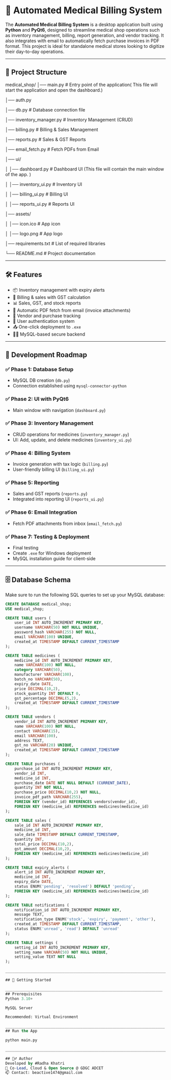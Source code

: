 # 🏥 Automated Medical Billing System

The **Automated Medical Billing System** is a desktop application built using **Python** and **PyQt6**, designed to streamline medical shop operations such as inventory management, billing, report generation, and vendor tracking. It also integrates with email to automatically fetch purchase invoices in PDF format. This project is ideal for standalone medical stores looking to digitize their day-to-day operations.

---

## 📁 Project Structure


medical_shop/
│── main.py   # Entry point of the application( This file will start the application and open the dashboard.) 

│── auth.py      

│── db.py                  # Database connection file	

│── inventory_manager.py           # Inventory Management (CRUD)

│── billing.py             # Billing & Sales Management

│── reports.py             # Sales & GST Reports

│── email_fetch.py         # Fetch PDFs from Email

│── ui/	

│   │── dashboard.py       # Dashboard UI (This file will contain the main window of the app. )

│   │── inventory_ui.py    # Inventory UI

│   │── billing_ui.py      # Billing UI

│   │── reports_ui.py      # Reports UI

│── assets/

│   │── icon.ico           # App icon

│   │── logo.png           # App logo

│── requirements.txt       # List of required libraries

└── README.md              # Project documentation




---

## 🛠️ Features

- 📦 Inventory management with expiry alerts
- 🧾 Billing & sales with GST calculation
- 📊 Sales, GST, and stock reports
- 📨 Automatic PDF fetch from email (invoice attachments)
- 🧾 Vendor and purchase tracking
- 🔐 User authentication system
- 📤 One-click deployment to `.exe`
- 🧑‍💻 MySQL-based secure backend

---

## 🧭 Development Roadmap

### ✅ Phase 1: Database Setup
- MySQL DB creation (`db.py`)
- Connection established using `mysql-connector-python`

### ✅ Phase 2: UI with PyQt6
- Main window with navigation (`dashboard.py`)

### ✅ Phase 3: Inventory Management
- CRUD operations for medicines (`inventory_manager.py`)
- UI: Add, update, and delete medicines (`inventory_ui.py`)

### ✅ Phase 4: Billing System
- Invoice generation with tax logic (`billing.py`)
- User-friendly billing UI (`billing_ui.py`)

### ✅ Phase 5: Reporting
- Sales and GST reports (`reports.py`)
- Integrated into reporting UI (`reports_ui.py`)

### ✅ Phase 6: Email Integration
- Fetch PDF attachments from inbox (`email_fetch.py`)

### ✅ Phase 7: Testing & Deployment
- Final testing
- Create `.exe` for Windows deployment
- MySQL installation guide for client-side

---

## 🗄️ Database Schema

Make sure to run the following SQL queries to set up your MySQL database:

```sql
CREATE DATABASE medical_shop;
USE medical_shop;

CREATE TABLE users (
    user_id INT AUTO_INCREMENT PRIMARY KEY,
    username VARCHAR(50) NOT NULL UNIQUE,
    password_hash VARCHAR(255) NOT NULL,
    email VARCHAR(100) UNIQUE,
    created_at TIMESTAMP DEFAULT CURRENT_TIMESTAMP
);

CREATE TABLE medicines (
    medicine_id INT AUTO_INCREMENT PRIMARY KEY,
    name VARCHAR(100) NOT NULL,
    category VARCHAR(50),
    manufacturer VARCHAR(100),
    batch_no VARCHAR(50),
    expiry_date DATE,
    price DECIMAL(10,2),
    stock_quantity INT DEFAULT 0,
    gst_percentage DECIMAL(5,2),
    created_at TIMESTAMP DEFAULT CURRENT_TIMESTAMP
);

CREATE TABLE vendors (
    vendor_id INT AUTO_INCREMENT PRIMARY KEY,
    name VARCHAR(100) NOT NULL,
    contact VARCHAR(15),
    email VARCHAR(100),
    address TEXT,
    gst_no VARCHAR(20) UNIQUE,
    created_at TIMESTAMP DEFAULT CURRENT_TIMESTAMP
);

CREATE TABLE purchases (
    purchase_id INT AUTO_INCREMENT PRIMARY KEY,
    vendor_id INT,
    medicine_id INT,
    purchase_date DATE NOT NULL DEFAULT (CURRENT_DATE),
    quantity INT NOT NULL,
    purchase_price DECIMAL(10,2) NOT NULL,
    invoice_pdf_path VARCHAR(255),
    FOREIGN KEY (vendor_id) REFERENCES vendors(vendor_id),
    FOREIGN KEY (medicine_id) REFERENCES medicines(medicine_id)
);

CREATE TABLE sales (
    sale_id INT AUTO_INCREMENT PRIMARY KEY,
    medicine_id INT,
    sale_date TIMESTAMP DEFAULT CURRENT_TIMESTAMP,
    quantity INT,
    total_price DECIMAL(10,2),
    gst_amount DECIMAL(10,2),
    FOREIGN KEY (medicine_id) REFERENCES medicines(medicine_id)
);

CREATE TABLE expiry_alerts (
    alert_id INT AUTO_INCREMENT PRIMARY KEY,
    medicine_id INT,
    expiry_date DATE,
    status ENUM('pending', 'resolved') DEFAULT 'pending',
    FOREIGN KEY (medicine_id) REFERENCES medicines(medicine_id)
);

CREATE TABLE notifications (
    notification_id INT AUTO_INCREMENT PRIMARY KEY,
    message TEXT,
    notification_type ENUM('stock', 'expiry', 'payment', 'other'),
    created_at TIMESTAMP DEFAULT CURRENT_TIMESTAMP,
    status ENUM('unread', 'read') DEFAULT 'unread'
);

CREATE TABLE settings (
    setting_id INT AUTO_INCREMENT PRIMARY KEY,
    setting_name VARCHAR(50) NOT NULL UNIQUE,
    setting_value TEXT NOT NULL
);

___________________________________________________________________________________________________________________________________

## 🚀 Getting Started

_____________________________________________________________________
## Prerequisites
Python 3.10+

MySQL Server

Recommended: Virtual Environment

______________________________________________________________________
## Run the App

python main.py

_______________________________________________________________________

## 🙋‍♂️ Author
Developed by #Radha Khatri
🚀 Co-Lead, Cloud & Open Source @ GDGC ADCET
📫 Contact: beactive1474@gmail.com





